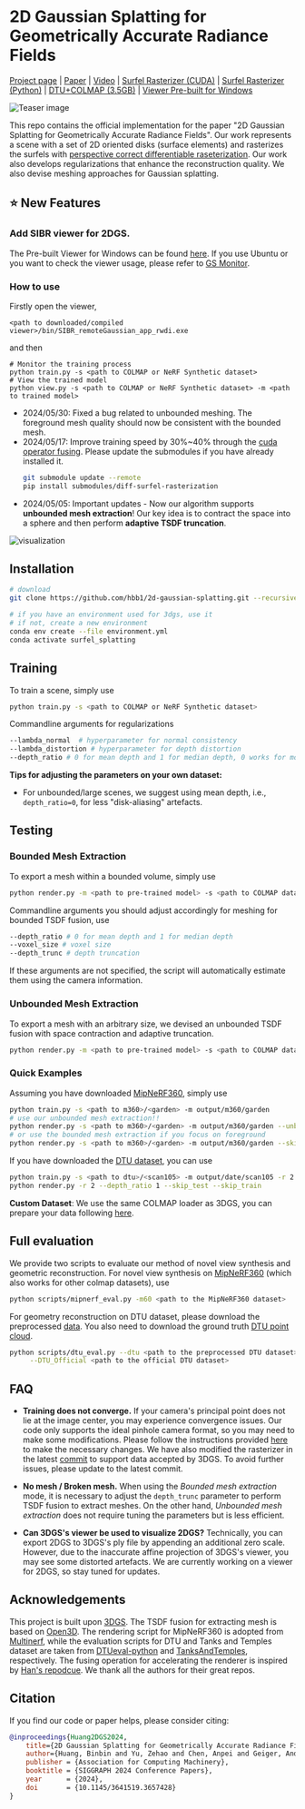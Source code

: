 # 2D Gaussian Splatting for Geometrically Accurate Radiance Fields

[Project page](https://surfsplatting.github.io/) | [Paper](https://arxiv.org/pdf/2403.17888) | [Video](https://www.youtube.com/watch?v=oaHCtB6yiKU) | [Surfel Rasterizer (CUDA)](https://github.com/hbb1/diff-surfel-rasterization) | [Surfel Rasterizer (Python)](https://colab.research.google.com/drive/1qoclD7HJ3-o0O1R8cvV3PxLhoDCMsH8W?usp=sharing) | [DTU+COLMAP (3.5GB)](https://drive.google.com/drive/folders/1SJFgt8qhQomHX55Q4xSvYE2C6-8tFll9) | [Viewer Pre-built for Windows](https://drive.google.com/file/d/1DRFrtFUfz27QvQKOWbYXbRS2o2eSgaUT/view?usp=sharing)<br>

![Teaser image](assets/teaser.jpg)

This repo contains the official implementation for the paper "2D Gaussian Splatting for Geometrically Accurate Radiance Fields". Our work represents a scene with a set of 2D oriented disks (surface elements) and rasterizes the surfels with [perspective correct differentiable raseterization](https://colab.research.google.com/drive/1qoclD7HJ3-o0O1R8cvV3PxLhoDCMsH8W?usp=sharing). Our work also develops regularizations that enhance the reconstruction quality. We also devise meshing approaches for Gaussian splatting.


## ⭐ New Features 
### Add SIBR viewer for 2DGS. 
The Pre-built Viewer for Windows can be found [here](https://drive.google.com/file/d/1DRFrtFUfz27QvQKOWbYXbRS2o2eSgaUT/view?usp=sharing). If you use Ubuntu or you want to check the viewer usage, please refer to [GS Monitor](https://github.com/RongLiu-Leo/Gaussian-Splatting-Monitor).
### How to use
Firstly open the viewer, 
```shell
<path to downloaded/compiled viewer>/bin/SIBR_remoteGaussian_app_rwdi.exe
```
and then
```shell
# Monitor the training process
python train.py -s <path to COLMAP or NeRF Synthetic dataset> 
# View the trained model
python view.py -s <path to COLMAP or NeRF Synthetic dataset> -m <path to trained model> 
```

- 2024/05/30:  Fixed a bug related to unbounded meshing. The foreground mesh quality should now be consistent with the bounded mesh.
- 2024/05/17: Improve training speed by 30%~40% through the [cuda operator fusing](https://github.com/hbb1/diff-surfel-rasterization/pull/7). Please update the submodules if you have already installed it. 
    ```bash
    git submodule update --remote  
    pip install submodules/diff-surfel-rasterization
    ```
- 2024/05/05: Important updates - Now our algorithm supports **unbounded mesh extraction**!
Our key idea is to contract the space into a sphere and then perform **adaptive TSDF truncation**. 

![visualization](assets/unbounded.gif)

## Installation

```bash
# download
git clone https://github.com/hbb1/2d-gaussian-splatting.git --recursive

# if you have an environment used for 3dgs, use it
# if not, create a new environment
conda env create --file environment.yml
conda activate surfel_splatting
```
## Training
To train a scene, simply use
```bash
python train.py -s <path to COLMAP or NeRF Synthetic dataset>
```
Commandline arguments for regularizations
```bash
--lambda_normal  # hyperparameter for normal consistency
--lambda_distortion # hyperparameter for depth distortion
--depth_ratio # 0 for mean depth and 1 for median depth, 0 works for most cases
```
**Tips for adjusting the parameters on your own dataset:**
- For unbounded/large scenes, we suggest using mean depth, i.e., ``depth_ratio=0``,  for less "disk-aliasing" artefacts.

## Testing
### Bounded Mesh Extraction
To export a mesh within a bounded volume, simply use
```bash
python render.py -m <path to pre-trained model> -s <path to COLMAP dataset> 
```
Commandline arguments you should adjust accordingly for meshing for bounded TSDF fusion, use
```bash
--depth_ratio # 0 for mean depth and 1 for median depth
--voxel_size # voxel size
--depth_trunc # depth truncation
```
If these arguments are not specified, the script will automatically estimate them using the camera information.
### Unbounded Mesh Extraction
To export a mesh with an arbitrary size, we devised an unbounded TSDF fusion with space contraction and adaptive truncation.
```bash
python render.py -m <path to pre-trained model> -s <path to COLMAP dataset> --mesh_res 1024
```

### Quick Examples
Assuming you have downloaded [MipNeRF360](https://jonbarron.info/mipnerf360/), simply use
```bash
python train.py -s <path to m360>/<garden> -m output/m360/garden
# use our unbounded mesh extraction!!
python render.py -s <path to m360>/<garden> -m output/m360/garden --unbounded --skip_test --skip_train --mesh_res 1024
# or use the bounded mesh extraction if you focus on foreground
python render.py -s <path to m360>/<garden> -m output/m360/garden --skip_test --skip_train --mesh_res 1024
```
If you have downloaded the [DTU dataset](https://drive.google.com/drive/folders/1SJFgt8qhQomHX55Q4xSvYE2C6-8tFll9), you can use
```bash
python train.py -s <path to dtu>/<scan105> -m output/date/scan105 -r 2 --depth_ratio 1
python render.py -r 2 --depth_ratio 1 --skip_test --skip_train
```
**Custom Dataset**: We use the same COLMAP loader as 3DGS, you can prepare your data following [here](https://github.com/graphdeco-inria/gaussian-splatting?tab=readme-ov-file#processing-your-own-scenes). 

## Full evaluation
We provide two scripts to evaluate our method of novel view synthesis and geometric reconstruction.
For novel view synthesis on [MipNeRF360](https://jonbarron.info/mipnerf360/) (which also works for other colmap datasets), use
```bash
python scripts/mipnerf_eval.py -m60 <path to the MipNeRF360 dataset>
```
For geometry reconstruction on DTU dataset, please download the preprocessed [data](https://drive.google.com/drive/folders/1SJFgt8qhQomHX55Q4xSvYE2C6-8tFll9). You also need to download the ground truth [DTU point cloud](https://roboimagedata.compute.dtu.dk/?page_id=36). 
```bash
python scripts/dtu_eval.py --dtu <path to the preprocessed DTU dataset>   \
     --DTU_Official <path to the official DTU dataset>
```

## FAQ
- **Training does not converge.**  If your camera's principal point does not lie at the image center, you may experience convergence issues. Our code only supports the ideal pinhole camera format, so you may need to make some modifications. Please follow the instructions provided [here](https://github.com/graphdeco-inria/gaussian-splatting/issues/144#issuecomment-1938504456) to make the necessary changes. We have also modified the rasterizer in the latest [commit](https://github.com/hbb1/diff-surfel-rasterization/pull/6) to support data accepted by 3DGS. To avoid further issues, please update to the latest commit.

- **No mesh / Broken mesh.** When using the *Bounded mesh extraction* mode, it is necessary to adjust the `depth_trunc` parameter to perform TSDF fusion to extract meshes. On the other hand, *Unbounded mesh extraction* does not require tuning the parameters but is less efficient.  

- **Can 3DGS's viewer be used to visualize 2DGS?** Technically, you can export 2DGS to 3DGS's ply file by appending an additional zero scale. However, due to the inaccurate affine projection of 3DGS's viewer, you may see some distorted artefacts. We are currently working on a viewer for 2DGS, so stay tuned for updates.

## Acknowledgements
This project is built upon [3DGS](https://github.com/graphdeco-inria/gaussian-splatting). The TSDF fusion for extracting mesh is based on [Open3D](https://github.com/isl-org/Open3D). The rendering script for MipNeRF360 is adopted from [Multinerf](https://github.com/google-research/multinerf/), while the evaluation scripts for DTU and Tanks and Temples dataset are taken from [DTUeval-python](https://github.com/jzhangbs/DTUeval-python) and [TanksAndTemples](https://github.com/isl-org/TanksAndTemples/tree/master/python_toolbox/evaluation), respectively. The fusing operation for accelerating the renderer is inspired by [Han's repodcue](https://github.com/Han230104/2D-Gaussian-Splatting-Reproduce). We thank all the authors for their great repos. 


## Citation
If you find our code or paper helps, please consider citing:
```bibtex
@inproceedings{Huang2DGS2024,
    title={2D Gaussian Splatting for Geometrically Accurate Radiance Fields},
    author={Huang, Binbin and Yu, Zehao and Chen, Anpei and Geiger, Andreas and Gao, Shenghua},
    publisher = {Association for Computing Machinery},
    booktitle = {SIGGRAPH 2024 Conference Papers},
    year      = {2024},
    doi       = {10.1145/3641519.3657428}
}
```